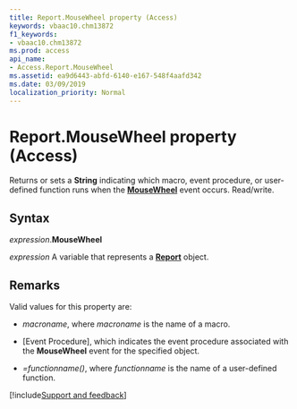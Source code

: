 ```yaml
---
title: Report.MouseWheel property (Access)
keywords: vbaac10.chm13872
f1_keywords:
- vbaac10.chm13872
ms.prod: access
api_name:
- Access.Report.MouseWheel
ms.assetid: ea9d6443-abfd-6140-e167-548f4aafd342
ms.date: 03/09/2019
localization_priority: Normal
---
```



# Report.MouseWheel property (Access)

Returns or sets a **String** indicating which macro, event procedure, or user-defined function runs when the **[MouseWheel](access.report.mousewheel(even).md)** event occurs. Read/write.


## Syntax

_expression_.**MouseWheel**

_expression_ A variable that represents a **[Report](Access.Report.md)** object.


## Remarks

Valid values for this property are:

- _macroname_, where _macroname_ is the name of a macro.

- [Event Procedure], which indicates the event procedure associated with the **MouseWheel** event for the specified object.

- _=functionname()_, where _functionname_ is the name of a user-defined function.




[!include[Support and feedback](~/includes/feedback-boilerplate.md)]